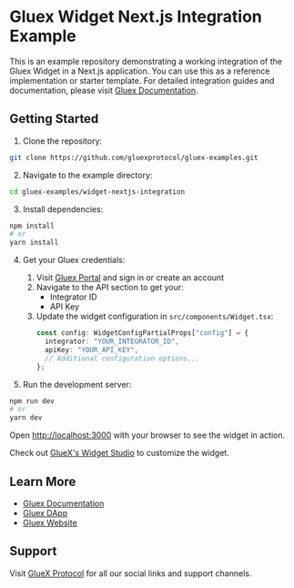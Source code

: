 # Gluex Widget Next.js Integration Example

This is an example repository demonstrating a working integration of the Gluex Widget in a Next.js application. You can use this as a reference implementation or starter template. For detailed integration guides and documentation, please visit [Gluex Documentation](https://docs.gluex.xyz).

## Getting Started

1. Clone the repository:
```bash
git clone https://github.com/gluexprotocol/gluex-examples.git
```

2. Navigate to the example directory:
```bash
cd gluex-examples/widget-nextjs-integration
```

3. Install dependencies:
```bash
npm install
# or
yarn install
```

4. Get your Gluex credentials:
   1. Visit [Gluex Portal](https://portal.gluex.xyz/login) and sign in or create an account
   2. Navigate to the API section to get your:
      - Integrator ID
      - API Key
   3. Update the widget configuration in `src/components/Widget.tsx`:
      ```typescript
      const config: WidgetConfigPartialProps["config"] = {
        integrator: "YOUR_INTEGRATOR_ID",
        apiKey: "YOUR_API_KEY",
        // Additional configuration options...
      };
      ```

5. Run the development server:
```bash
npm run dev
# or
yarn dev
```

Open [http://localhost:3000](http://localhost:3000) with your browser to see the widget in action.

Check out [GlueX's Widget Studio](https://studio.gluex.xyz/playground) to customize the widget.

## Learn More

- [Gluex Documentation](https://docs.gluex.xyz)
- [Gluex DApp](https://dapp.gluex.xyz)
- [Gluex Website](https://gluex.xyz)

## Support

Visit [GlueX Protocol](https://bento.me/gluex-protocol) for all our social links and support channels.
